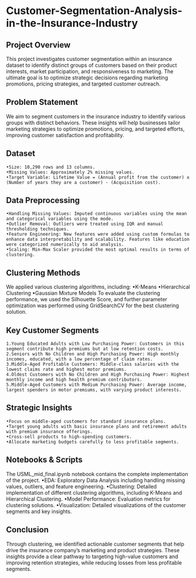 # Customer-Segmentation-Analysis-in-the-Insurance-Industry

## Project Overview

This project investigates customer segmentation within an insurance dataset to identify distinct groups of customers based on their product interests, market participation, and responsiveness to marketing. The ultimate goal is to optimize strategic decisions regarding marketing promotions, pricing strategies, and targeted customer outreach.

## Problem Statement

We aim to segment customers in the insurance industry to identify various groups with distinct behaviors. These insights will help businesses tailor marketing strategies to optimize promotions, pricing, and targeted efforts, improving customer satisfaction and profitability.

## Dataset

	•Size: 10,290 rows and 13 columns.
	•Missing Values: Approximately 2% missing values.
	•Target Variable: Lifetime Value = (Annual profit from the customer) x (Number of years they are a customer) - (Acquisition cost).

## Data Preprocessing

	•Handling Missing Values: Imputed continuous variables using the mean and categorical variables using the mode.
	•Outlier Removal: Outliers were treated using IQR and manual thresholding techniques.
	•Feature Engineering: New features were added using custom formulas to enhance data interpretability and scalability. Features like education were categorized numerically to aid analysis.
	•Scaling: Min-Max Scaler provided the most optimal results in terms of clustering.

## Clustering Methods

We applied various clustering algorithms, including:
	•K-Means
	•Hierarchical Clustering
	•Gaussian Mixture Models
To evaluate the clustering performance, we used the Silhouette Score, and further parameter optimization was performed using GridSearchCV for the best clustering solution.

## Key Customer Segments

	1.Young Educated Adults with Low Purchasing Power: Customers in this segment contribute high premiums but at low retention costs.
	2.Seniors with No Children and High Purchasing Power: High monthly incomes, educated, with a low percentage of claim rates.
	3.Middle-Aged Profitable Customers: Middle-class salaries with the lowest claims rate and highest motor premiums.
	4.Oldest Customers with No Children and High Purchasing Power: Highest monthly income and high health premium contributors.
	5.Middle-Aged Customers with Medium Purchasing Power: Average income, largest spenders in motor premiums, with varying product interests.

## Strategic Insights

	•Focus on middle-aged customers for standard insurance plans.
	•Target young adults with basic insurance plans and retirement adults with premium insurance offerings.
	•Cross-sell products to high-spending customers.
	•Allocate marketing budgets carefully to less profitable segments.

## Notebooks & Scripts

The USML_mid_final.ipynb notebook contains the complete implementation of the project.
	•EDA: Exploratory Data Analysis including handling missing values, outliers, and feature engineering.
	•Clustering: Detailed implementation of different clustering algorithms, including K-Means and Hierarchical Clustering.
	•Model Performance: Evaluation metrics for clustering solutions.
	•Visualization: Detailed visualizations of the customer segments and key insights.

## Conclusion

Through clustering, we identified actionable customer segments that help drive the insurance company’s marketing and product strategies. These insights provide a clear pathway to targeting high-value customers and improving retention strategies, while reducing losses from less profitable segments.
